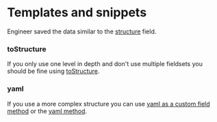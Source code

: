 # Templates and snippets

Engineer saved the data similar to the [structure](https://getkirby.com/docs/cheatsheet/panel-fields/structure) field.

### toStructure

If you only use one level in depth and don't use multiple fieldsets you should be fine using [toStructure](https://getkirby.com/docs/cheatsheet/field-methods/toStructure).

### yaml

If you use a more complex structure you can use [yaml as a custom field method](https://getkirby.com/docs/cheatsheet/field-methods/yaml) or the [yaml method](https://getkirby.com/docs/toolkit/api/helpers/yaml).